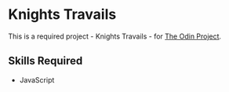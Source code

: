 # Knights Travails
This is a required project - Knights Travails - for [The Odin Project](https://www.theodinproject.com/).

## Skills Required
- JavaScript
